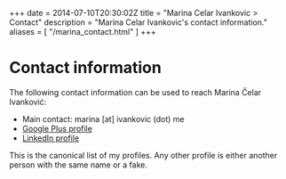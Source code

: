 +++
date = 2014-07-10T20:30:02Z
title = "Marina Celar Ivankovic > Contact"
description = "Marina Celar Ivankovic's contact information."
aliases = [
  "/marina_contact.html"
]
+++
<div itemscope itemtype="http://schema.org/Person">

<h1>Contact information</h1>

<p>The following contact information can be used to reach <span itemprop="name">Marina Čelar Ivanković</span>:<p>
<ul>
  <li>Main contact: <span class="email" itemprop="email">marina [at] ivankovic (dot) me</span></li>
  <li><a href="https://plus.google.com/109500750097728646594/about">Google Plus profile</a></li>
  <li><a href="http://hr.linkedin.com/in/marinacelarivankovic">LinkedIn profile</a></li>
</ul>
<p>This is the canonical list of my profiles. Any other profile is either another person with the same name or a fake.</p>

</div>
